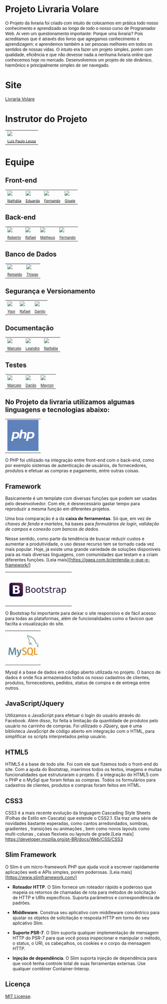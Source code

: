 # Projeto Livraria Volare

<font face="arial">O Projeto da livraria foi criado com intuito de colocarmos em prática todo nosso conhecimento e aprendizado ao longo de todo o nosso curso de Programador Web. Ai vem um questionamento importante: Porque uma livraria? Pois acreditamos que é através dos livros que agregamos conhecimento e aprendizagem; e aprendemos também a ser pessoas melhores em todos os sentidos de nossas vidas. O intuito era fazer um projeto simples, porém com qualidade, eficiência e que não devesse nada a nenhuma livraria online que conhecemos hoje no mercado. Desenvolvemos um projeto de site dinâmico, harmônico e principalmente simples de ser navegado.</font>    

# Site

<a href="http://livrariavolare.herokuapp.com/index.php">Livraria Volare</a>

# Instrutor do Projeto

<table align="center">
  <tr>
    <td>
      <img src="https://avatars0.githubusercontent.com/u/9484636?s=460&v=4" width="100px;"/><br />
      <sub>
      <a href ="https://github.com/lpjunior">Luis Paulo Lessa</a>
      </sub>
    </td>
 </table>


# Equipe

<h2>Front-end</h2>

<table align="center">
  <tr>
    <td>
      <img src="https://avatars3.githubusercontent.com/u/44986577?s=400&v=4" width="100px;"/><br />
      <sub>
      <a href ="https://github.com/cielspride">Nathália</a>
      </sub>
    </td>
    <td>
      <img src="https://avatars0.githubusercontent.com/u/44986674?s=400&v=4" width="100px;"/><br />
      <sub>
      <a href ="https://github.com/Mefs11">Eduarda</a>
      </sub>
    </td>
    <td>
      <img src="https://avatars1.githubusercontent.com/u/44986626?s=400&v=4" width="100px;"/><br />
      <sub>
      <a href="https://github.com/fjmc2016">Fernando</a>
      </sub>
    </td>
    <td>
      <img src="https://avatars1.githubusercontent.com/u/42284087?s=400&v=4" width="100px;"/><br />
      <sub>
      <a href ="https://github.com/gisagonz">Gisele</a>
      </sub>
    </td>                                        
  </tr>
 </table>
 
<h2>Back-end</h2>

<table align="center">
  <tr>
    <td>
      <img src="https://avatars0.githubusercontent.com/u/44986570?s=400&v=4" width="100px;"/><br />
      <sub>
      <a href ="https://github.com/matsufrg">Roberto</a>
      </sub>
    </td>
    <td>
      <img src="https://avatars0.githubusercontent.com/u/44986658?s=400&v=4" width="100px;"/><br />
      <sub>
      <a href ="https://github.com/canoaFurada">Rafael</a>
      </sub>
    </td>    
    <td>
      <img src="https://avatars3.githubusercontent.com/u/44535140?s=400&v=4" width="100px;"/><br />
      <sub>
      <a href ="https://github.com/matheusbp97">Matheus</a>
      </sub>
    </td>
    <td>
      <img src="https://avatars1.githubusercontent.com/u/44986626?s=400&v=4" width="100px;"/><br />
      <sub>
      <a href="https://github.com/fjmc2016">Fernando</a>
      </sub>
    </td>  
  </tr>    
 </table>
 
 <h2>Banco de Dados</h2>

<table align="center">
  <tr>
    <td>
      <img src="https://avatars1.githubusercontent.com/u/45299146?s=400&v=4" width="100px;"/><br />
      <sub>
      <a href ="https://github.com/reinaldommo">Reinaldo</a>
      </sub>
    </td>
    <td>
      <img src="https://avatars3.githubusercontent.com/u/45576528?s=400&v=4" width="100px;"/><br />
      <sub>
      <a href ="https://github.com/tchaves34">Thiago</a>
      </sub>
    </td>        
  </tr>
</table>


  <h2>Segurança e Versionamento</h2>

<table align="center">
  <tr>
    <td>
      <img src="https://avatars2.githubusercontent.com/u/32854166?s=400&v=4" width="100px;"/><br />
      <sub>
      <a href ="https://github.com/ygorfsilva">Ygor</a>
      </sub>
    </td>
    <td>
      <img src="https://avatars0.githubusercontent.com/u/44986658?s=400&v=4" width="100px;"/><br />
      <sub>
      <a href ="https://github.com/canoaFurada">Rafael</a>
      </sub>
    </td>         
    <td>
      <img src="https://avatars3.githubusercontent.com/u/44986628?s=400&v=4" width="100px;"/><br />
      <sub>
      <a href ="https://github.com/DaniloFranklin">Danilo</a>
      </sub>
    </td>   
  </tr>
 </table>


 <h2>Documentação</h2>

<table align="center">
  <tr>
    <td>
      <img src="https://avatars0.githubusercontent.com/u/44986595?s=400&v=4" width="100px;"/><br />
      <sub>
      <a href ="https://github.com/MarcelodeFaria">Marcelo</a>
      </sub>
    </td>
    <td>
      <img src="https://avatars2.githubusercontent.com/u/44986666?s=400&v=4" width="100px;"/><br />
      <sub>
      <a href ="https://github.com/leandrosax10">Leandro</a>
      </sub>
    </td>        
    <td>
      <img src="https://avatars3.githubusercontent.com/u/44986577?s=400&v=4" width="100px;"/><br />
      <sub>
      <a href ="https://github.com/cielspride">Nathália</a>
      </sub>
    </td>   
  </tr>
 </table>


 <h2>Testes</h2>

<table align="center">
  <tr>
    <td>
      <img src="https://avatars0.githubusercontent.com/u/44986595?s=400&v=4" width="100px;"/><br />
      <sub>
      <a href ="https://github.com/MarcelodeFaria">Marcelo</a>
      </sub>
    </td>
    <td>
      <img src="https://avatars3.githubusercontent.com/u/44986628?s=400&v=4" width="100px;"/><br />
      <sub>
      <a href ="https://github.com/DaniloFranklin">Danilo</a>
      </sub>
    </td>       
    <td>
      <img src="https://avatars3.githubusercontent.com/u/44986643?s=400&v=4" width="100px;"/><br />
      <sub>
      <a href ="https://github.com/kdef22">Mayron</a>
      </sub>
    </td>   
  </tr>
 </table>

 <h2>No Projeto da livraria utilizamos algumas linguagens e tecnologias abaixo:</h2>

<table>
    <td>
      <img src="https://github.com/lpjunior/projeto-livraria-volare/blob/master/img/php_logo2.png"/><br />
      <sub>
      <a href =""></a>
      </sub>
   </td>   
</table>

O PHP foi utilizado na integração entre front-end com o back-end, como por exemplo sistemas de autenticação de usuários, de fornecedores, produtos e efetuar as compras e pagamento, entre outras coisas.

## Framework


Basicamente é um template com diversas funções que podem ser usadas pelo desenvolvedor. Com ele, é desnecessário gastar tempo para reproduzir a mesma função em diferentes projetos.

Uma boa comparação é a da **caixa de ferramentas**. Só que, em vez de _chaves de fenda_ e _martelos_, há bases para _formulários de login_, _validação de campos_ e _conexão com bancos de dados_.

Nesse sentido, como parte da tendência de buscar reduzir custos e aumentar a produtividade, o uso desse recurso tem se tornado cada vez mais popular. Hoje, já existe uma grande variedade de soluções disponíveis para as mais diversas linguagens, com comunidades que testam e a criam diferentes funções. [Leia mais][https://gaea.com.br/entenda-o-que-e-framework/]

<table>
    <td>
      <img src="https://github.com/lpjunior/projeto-livraria-volare/blob/master/img/bootstrap.png"/><br />
      <sub>
      <a href =""></a>
     </sub>
   </td>   
 </table>
 
O Bootstrap foi importante para deixar o site responsivo e de fácil acesso para todas as plataformas, além de funcionalidades como o favicon que facilta a visualização do site.

 <table>
    <td>
      <img src="https://github.com/lpjunior/projeto-livraria-volare/blob/master/img/mysql.png"/><br />
      <sub>
      <a href =""></a>
     </sub>
   </td>   
 </table>


Mysql é a base de dados em código aberto utilizada no projeto. O banco de dados é onde fica armazenados todos os nosso cadastros de clientes, produtos, fornecedores, pedidos, status de compra e de entrega entre outros.

## JavaScript/Jquery

Utilizamos o JavaScript para efetuar o login do usuário através do Facebook. Além disso, foi feita a limitação da quantidade de produtos pelo usuário no carrinho de compras. Foi utilizado o JQuery, que é uma biblioteca JavaScript de código aberto em integração com o HTML, para simplificar os scripts interpretados pelop usuário.

## HTML5


HTML5 é a base de todo site. Foi com ele que fizemos todo o front-end do site. Com a ajuda do Bootstrap, inserimos todos os textos, imagens e muitas funcionalidades que estruturaram o projeto. É a integração do HTML5 com o PHP e o MySql que foram feitas as compras. Todos os formulários para cadastros de clientes,  produtos e compras foram feitos em  HTML.



## CSS3

CSS3 é a mais recente evolução da linguagem Cascading Style Sheets (Folhas de Estilo em Cascata) que estende o CSS2.1. Ela traz uma série de novidades bastante esperadas, como cantos arredondados, sombras, gradientes , transições ou animações , bem como novos layouts como multi-colunas , caixas flexíveis ou layouts de grade.[Leia mais] https://developer.mozilla.org/pt-BR/docs/Web/CSS/CSS3



## Slim Framework


O Slim é um micro-framework PHP que ajuda você a escrever rapidamente aplicações web e APIs simples, porém poderosas. [Leia mais][https://www.slimframework.com/]

- **Roteador HTTP**. O Slim fornece um roteador rápido e poderoso que mapeia os retornos de chamadas de rota para métodos de solicitação de HTTP e URIs específicos. Suporta parâmetros e correspondência de padrões.

- **Middleware**. Construa seu aplicativo com middleware concêntrico para ajustar os objetos de solicitação e resposta HTTP em torno do seu aplicativo Slim.

- **Suporte PSR-7**. O Slim suporta qualquer implementação de mensagem HTTP do PSR-7 para que você possa inspecionar e manipular o método, o status, o URI, os cabeçalhos, os cookies e o corpo da mensagem HTTP.

- **Injeção de dependência**. O Slim suporta injeção de dependência para que você tenha controle total de suas ferramentas externas. Use qualquer contêiner Container-Interop.

## Licença


[MIT License](./LICENSE).
